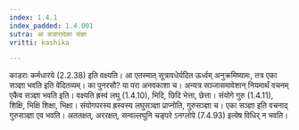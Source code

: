 ```yaml
---
index: 1.4.1
index_padded: 1.4.001
sutra: आ कडारादेका संज्ञा
vritti: kashika

---
```

काडराः कर्मधारये (2.2.38) इति वक्ष्यति। आ एतस्मात् सूत्रावधेर्यदित ऊर्ध्वम् अनुक्रमिष्यामः, तत्र एका सञ्ज्ञा भवति इति वेदितव्यम्। का पुनरसौ? या परा अनवकाशा च। अन्यत्र सञ्जासमावेशान् नियमार्थं वचनम् एकैव सञ्ज्ञा भवति इति। वक्ष्यति ह्रस्वं लघु (1.4.10), भिदि, छिदि भेत्ता, छेत्ता। संयोगे गुरु (1.4.11), शिक्षि, भिक्षि शिक्षा, भिक्षा। संयोगपरस्य ह्रस्वस्य लघुसञ्ज्ञा प्राप्नोति, गुरुसञ्ज्ञा च। एका सञ्ज्ञा इति वचनाद् गुरुसञ्ज्ञा एव भवति। अततक्षत्, अररक्षत्, सन्वल्लघुनि चङ्परे ऽनग्लोपे (7.4.93) इत्येष विधिर् न भवति।